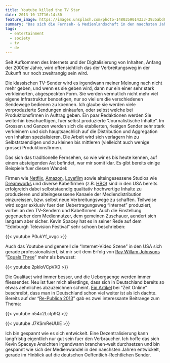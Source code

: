 ```yaml
---
title: Youtube killed the TV Star
date: 2013-10-12T16:14:30
feature_image: https://images.unsplash.com/photo-1480359014333-3935abd88252?ixlib=rb-0.3.5&q=80&fm=jpg&crop=entropy&cs=tinysrgb&w=1080&fit=max&ixid=eyJhcHBfaWQiOjExNzczfQ&s=71d8a06ea48b7e20e046d9cbe023e866
summary: "Das sich die Fernseh- & Medienlandschaft in den naechsten Jahren und Jahrzehnten aendern wird, ist mir bereits seit einigen Jahren klar."
tags:
  - entertainment
  - society
  - tv
  - de
---
```


Seit Aufkommen des Internets und der Digitalisierung von Inhalten, Anfang der 2000er Jahre, wird offensichtlich das der Verbreitungsweg in der Zukunft nur noch zweitrangig sein wird.

Die klassischen TV-Sender wird es irgendwann meiner Meinung nach nicht mehr geben, und wenn es sie geben wird, dann nur ein einer sehr stark verkleinerten, abgespeckten Form. Sie werden vermutlich nicht mehr viel eigene Infrastruktur benoetigen, nur so viel um die verschiedenen Sendewege bedienen zu koennen. Ich glaube sie werden viele vorproduzierte Sendungen einkaufen, oder selbst welche bei Produktionsfirmen in Auftrag geben. Ein paar Redaktionen werden Sie weiterhin beschaeftigen, fuer selbst produzierte “Journalistische Inhalte”. Im Grossen und Ganzen werden sich die etablierten, riesigen Sender sehr stark verkleinern und sich hauptsaechlich auf die Distribution und Aggregation von Inhalten spezialisieren. Die Arbeit wird sich verlagern hin zu Selbststaendigen und zu kleinen bis mittleren (vielleicht auch wenige grosse) Produktionsfirmen.

Das sich das traditionelle Fernsehen, so wie wir es bis heute kennen, auf einem absteigenden Ast befindet, war mir somit klar. Es gibt bereits einige Beispiele fuer diesen Wandel:

Firmen wie [Netflix](http://articles.washingtonpost.com/2013-07-18/business/40651173_1_cable-services-national-cable-amp-cable-television), [Amazon](http://techcrunch.com/2012/12/20/amazon-to-produce-6-original-comedy-series-pilots-viewers-decide-which-shows-survive/), [Lovefilm](http://www.independent.co.uk/arts-entertainment/tv/news/a-rival-for-netflix-amazon-to-produce-five-original-tv-shows-for-lovefilm-8636478.html) sowie alteingesessene Studios wie [Dreamworks](http://online.wsj.com/news/articles/SB10001424127887323836504578551152066280698) und diverse Kabelfirmen (z.B. [HBO](http://en.wikipedia.org/wiki/HBO#Overview)) sind in den USA bereits erfolgreich dabei selbststaendig qualitativ hochwertige Inhalte zu produzieren und alteingesessene Kanaele der Mediendistribution einzureissen, bzw. selbst neue Verbreitungswege zu schaffen. Teilweise wird sogar exklusiv fuer den Uebertragungsweg “Internet” produziert, vorbei an den TV-Sendern und Kabelfirmen. Auch die Einstellung gegenueber dem Mediennutzer, dem gemeinen Zuschauer, aendert sich langsam aber sicher. Kevin Spacey hat es in seiner Rede auf dem “Edinburgh Television Festival” sehr schoen beschrieben:

{{< youtube P0ukYf_xvgc >}}

Auch das Youtube und generell die “Internet-Video Szene” in den USA sich gerade professionalisiert, ist mir seit dem Erfolg von [Ray Willam Johnsons](http://en.wikipedia.org/wiki/Ray_William_Johnson) “[Equals Three](http://www.youtube.com/playlist?list=PL6A40AB04892E2A1F)” mehr als bewusst:

{{< youtube 2pkloVCpVX0 >}}

Die Qualitaet wird immer besser, und die Uebergaenge werden immer fliessender. Neu ist fuer mich allerdings, dass sich in Deutschland bereits so etwas aehnliches abzuzeichnen scheint. [Ein Artikel](http://www.zeit.de/2013/42/jugendliche-generation-youtube-medien/komplettansicht) bei “Zeit Online” beschreibt, dass man in Deutschland schon viel weiter ist als ich dachte. Bereits auf der “[Re-Publica 2013](http://re-publica.de)” gab es zwei interessante Beitraege zum Thema:

{{< youtube n54c2LcIp9Q >}}

{{< youtube J7KSmReUUlE >}}

Ich bin gespannt wie es sich entwickelt. Eine Dezentralisierung kann langfristig eigentlich nur gut sein fuer den Verbraucher. Ich hoffe das sich Kevin Spaceys Ansichten irgendwann branchen-weit durchsetzen und bin gespannt wie sich der Medienwandel in den naechsten Jahren entwickelt, gerade im Hinblick auf die deutschen Oeffentlich-Rechtlichen Sender.

